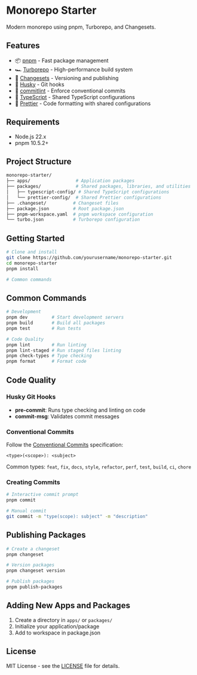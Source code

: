 # Monorepo Starter

Modern monorepo using pnpm, Turborepo, and Changesets.

## Features

- 📦 [pnpm](https://pnpm.io/) - Fast package management
- 🏎️ [Turborepo](https://turbo.build/) - High-performance build system
- 🚢 [Changesets](https://github.com/changesets/changesets) - Versioning and publishing
- 🧹 [Husky](https://typicode.github.io/husky/) - Git hooks
- 📝 [commitlint](https://commitlint.js.org/) - Enforce conventional commits
- 🔄 [TypeScript](https://www.typescriptlang.org/) - Shared TypeScript configurations
- 🎨 [Prettier](https://prettier.io/) - Code formatting with shared configurations

## Requirements

- Node.js 22.x
- pnpm 10.5.2+

## Project Structure

```bash
monorepo-starter/
├── apps/                 # Application packages
├── packages/             # Shared packages, libraries, and utilities
│   ├── typescript-config/ # Shared TypeScript configurations
│   └── prettier-config/  # Shared Prettier configurations
├── .changeset/          # Changeset files
├── package.json         # Root package.json
├── pnpm-workspace.yaml  # pnpm workspace configuration
└── turbo.json           # Turborepo configuration
```

## Getting Started

```bash
# Clone and install
git clone https://github.com/yourusername/monorepo-starter.git
cd monorepo-starter
pnpm install

# Common commands
```

## Common Commands

```bash
# Development
pnpm dev         # Start development servers
pnpm build       # Build all packages
pnpm test        # Run tests

# Code Quality
pnpm lint        # Run linting
pnpm lint-staged # Run staged files linting
pnpm check-types # Type checking
pnpm format      # Format code
```

## Code Quality

### Husky Git Hooks

- **pre-commit**: Runs type checking and linting on code
- **commit-msg**: Validates commit messages

### Conventional Commits

Follow the [Conventional Commits](https://www.conventionalcommits.org/) specification:

```
<type>(<scope>): <subject>
```

Common types: `feat`, `fix`, `docs`, `style`, `refactor`, `perf`, `test`, `build`, `ci`, `chore`

### Creating Commits

```bash
# Interactive commit prompt
pnpm commit

# Manual commit
git commit -m "type(scope): subject" -m "description"
```

## Publishing Packages

```bash
# Create a changeset
pnpm changeset

# Version packages
pnpm changeset version

# Publish packages
pnpm publish-packages
```

## Adding New Apps and Packages

1. Create a directory in `apps/` or `packages/`
2. Initialize your application/package
3. Add to workspace in package.json

## License

MIT License - see the [LICENSE](./LICENSE) file for details.
